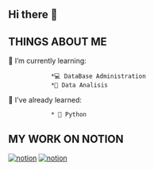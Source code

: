 ## Hi there 👋

<!--
**BiaBib1/Biabib1** is a ✨ _special_ ✨ repository because its `README.md` (this file) appears on your GitHub profile.

Here are some ideas to get you started:

- 🔭 I’m currently working on ...
- 🌱 I’m currently learning ...
- 👯 I’m looking to collaborate on ...
- 🤔 I’m looking for help with ...
- 💬 Ask me about ...
- 📫 How to reach me: ...
- 😄 Pronouns: ...
- ⚡ Fun fact: ...
-->
## THINGS ABOUT ME

🌱 I’m currently learning:

                *💻 DataBase Administration
                *🧮 Data Analisis

🎋 I've already learned:

                * 🐍 Python

## MY WORK ON NOTION

[![notion](https://img.shields.io/badge/NOTION-Biabibi-000000?style=for-the-badge&logo=NOTION&logoColor=white)](https://regular-jackrabbit-f37.notion.site/Projects-1a147d8107b8807e894cee4977a4d4f0?pvs=4)  [![notion](https://img.shields.io/badge/NOTION-Biabibi-000000?style=for-the-badge&logo=NOTION&logoColor=white)](https://regular-jackrabbit-f37.notion.sitehttps://regular-jackrabbit-f37.notion.site/Projects-1ae47d8107b880eb8244cebe050817b1?pvs=4)
